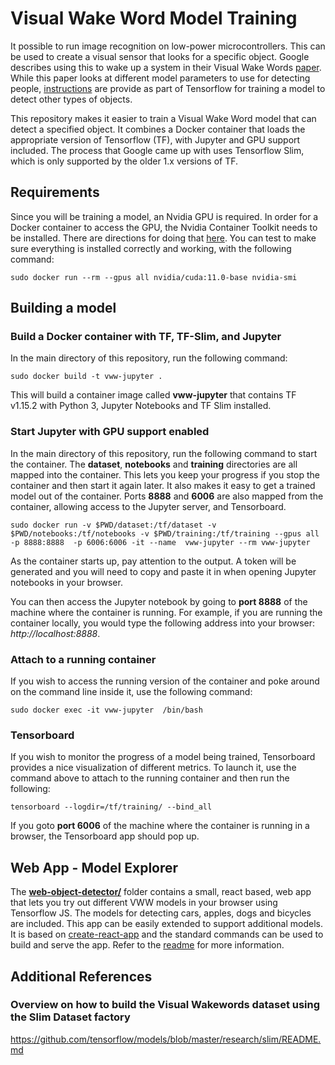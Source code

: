 # Visual Wake Word Model Training

It possible to run image recognition on low-power microcontrollers. This can be used to create a visual sensor that looks for a specific object. Google describes using this to wake up a system in their Visual Wake Words [paper](https://blog.tensorflow.org/2019/10/visual-wake-words-with-tensorflow-lite_30.html). While this paper looks at different model parameters to use for detecting people, [instructions](https://github.com/tensorflow/tensorflow/blob/master/tensorflow/lite/micro/examples/person_detection/training_a_model.md) are provide as part of Tensorflow for training a model to detect other types of objects.

This repository makes it easier to train a Visual Wake Word model that can detect a specified object. It combines a Docker container that loads the appropriate version of Tensorflow (TF), with Jupyter and GPU support included. The process that Google came up with uses Tensorflow Slim, which is only supported by the older 1.x versions of TF.

## Requirements 
Since you will be training a model, an Nvidia GPU is required. In order for a Docker container to access the GPU, the Nvidia Container Toolkit needs to be installed. There are directions for doing that [here](https://docs.nvidia.com/datacenter/cloud-native/container-toolkit/install-guide.html#docker). You can test to make sure everything is installed correctly and working, with the following command:
````
sudo docker run --rm --gpus all nvidia/cuda:11.0-base nvidia-smi
````

## Building a model

### Build a Docker container with TF, TF-Slim, and Jupyter 
In the main directory of this repository, run the following command:
````
sudo docker build -t vww-jupyter .
````
This will build a container image called **vww-jupyter** that contains TF v1.15.2 with Python 3, Jupyter Notebooks and TF Slim installed.


### Start Jupyter with GPU support enabled
In the main directory of this repository, run the following command to start the container. The **dataset**, **notebooks** and **training** directories are all mapped into the container. This lets you keep your progress if you stop the container and then start it again later. It also makes it easy to get a trained model out of the container. Ports **8888** and **6006** are also mapped from the container, allowing access to the Jupyter server, and Tensorboard.

````
sudo docker run -v $PWD/dataset:/tf/dataset -v $PWD/notebooks:/tf/notebooks -v $PWD/training:/tf/training --gpus all -p 8888:8888  -p 6006:6006 -it --name  vww-jupyter --rm vww-jupyter 
````

As the container starts up, pay attention to the output. A token will be generated and you will need to copy and paste it in when opening Jupyter notebooks in your browser.

You can then access the Jupyter notebook by going to **port 8888** of the machine where the container is running. For example, if you are running the container locally, you would type the following address into your browser: *http://localhost:8888*.

### Attach to a running container
If you wish to access the running version of the container and poke around on the command line inside it, use the following command:
````
sudo docker exec -it vww-jupyter  /bin/bash
````

### Tensorboard
If you wish to monitor the progress of a model being trained, Tensorboard provides a nice visualization of different metrics. To launch it, use the command above to attach to the running container and then run the following:
````
tensorboard --logdir=/tf/training/ --bind_all
````
If you goto **port 6006** of the machine where the container is running in a browser, the Tensorboard app should pop up.

## Web App - Model Explorer
The **[web-object-detector/](web-object-detector/)** folder contains a small, react based, web app that lets you try out different VWW models in your browser using Tensorflow JS. The models for detecting cars, apples, dogs and bicycles are included. This app can be easily extended to support additional models. It is based on [create-react-app](https://reactjs.org/docs/create-a-new-react-app.html) and the standard commands can be used to build and serve the app. Refer to the [readme](web-object-detector/README.md) for more information.


## Additional References

### Overview on how to build the Visual Wakewords dataset using the Slim Dataset factory
https://github.com/tensorflow/models/blob/master/research/slim/README.md

